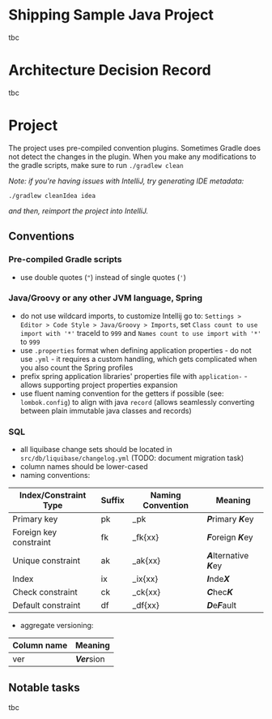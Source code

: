 # Shipping Sample Java Project

tbc

# Architecture Decision Record

tbc

# Project

The project uses pre-compiled convention plugins. Sometimes Gradle does not detect the changes
in the plugin. When you make any modifications to the gradle scripts, make sure to run `./gradlew clean`

_Note: if you're having issues with IntelliJ, try generating IDE metadata:_
```shell
./gradlew cleanIdea idea
```
_and then, reimport the project into IntelliJ._

## Conventions

### Pre-compiled Gradle scripts

- use double quotes (`"`) instead of single quotes (`'`)

### Java/Groovy or any other JVM language, Spring

- do not use wildcard imports, to customize Intellij go to: `Settings > Editor > Code Style > Java/Groovy > Imports`,
  set `Class count to use import with '*'` traceId to `999` and `Names count to use import with '*'` to `999`
- use `.properties` format when defining application properties - do not use `.yml` - it requires a custom handling,
  which gets complicated when you also count the Spring profiles
- prefix spring application libraries' properties file with `application-` - allows supporting project properties
  expansion
- use fluent naming convention for the getters if possible (see: `lombok.config`) to align with
  java `record` (allows seamlessly converting between plain immutable java classes and records)

### SQL

- all liquibase change sets should be located in `src/db/liquibase/changelog.yml` (TODO: document migration task)
- column names should be lower-cased
- naming conventions:

| Index/Constraint Type  | Suffix | Naming Convention     | Meaning                     |
|------------------------|--------|-----------------------|-----------------------------|
| Primary key            | pk     | *<table-name>*_pk     | ***P***rimary ***K***ey     |
| Foreign key constraint | fk     | *<table-name>*_fk{xx} | ***F***oreign ***K***ey     |
| Unique constraint      | ak     | *<table-name>*_ak{xx} | ***A***lternative ***K***ey |
| Index                  | ix     | *<table-name>*_ix{xx} | ***I***nde***X***           |
| Check constraint       | ck     | *<table-name>*_ck{xx} | ***C***hec***K***           |
| Default constraint     | df     | *<table-name>*_df{xx} | ***D***e***F***ault         |

- aggregate versioning:

| Column name | Meaning       |
|-------------|---------------|
| ver         | ***Ver***sion |

## Notable tasks

tbc
